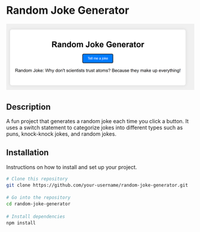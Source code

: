 # Random Joke Generator

![Random Joke Generator](Image.png)

## Description

A fun project that generates a random joke each time you click a button. It uses a switch statement to categorize jokes into different types such as puns, knock-knock jokes, and random jokes.

## Installation

Instructions on how to install and set up your project.

```bash
# Clone this repository
git clone https://github.com/your-username/random-joke-generator.git

# Go into the repository
cd random-joke-generator

# Install dependencies
npm install
```
